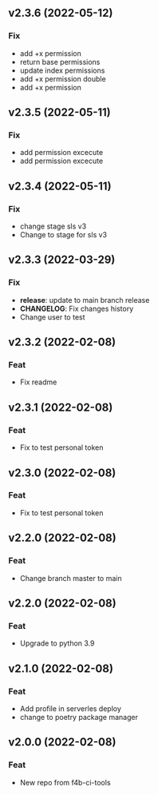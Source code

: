 ## v2.3.6 (2022-05-12)

### Fix

- add +x permission
- return base permissions
- update index permissions
- add +x permission double
- add +x permission

## v2.3.5 (2022-05-11)

### Fix

- add permission excecute
- add permission excecute

## v2.3.4 (2022-05-11)

### Fix

- change stage sls v3
- Change to stage for sls v3

## v2.3.3 (2022-03-29)

### Fix

- **release**: update to main branch release
- **CHANGELOG**: Fix changes history
- Change user to test

## v2.3.2 (2022-02-08)

### Feat

- Fix readme

## v2.3.1 (2022-02-08)

### Feat

- Fix to test personal token

## v2.3.0 (2022-02-08)

### Feat

- Fix to test personal token

## v2.2.0 (2022-02-08)

### Feat

- Change branch master to main

## v2.2.0 (2022-02-08)

### Feat

- Upgrade to python 3.9


## v2.1.0 (2022-02-08)

### Feat

- Add profile in serverles deploy
- change to poetry package manager


## v2.0.0 (2022-02-08)

### Feat

- New repo from f4b-ci-tools
